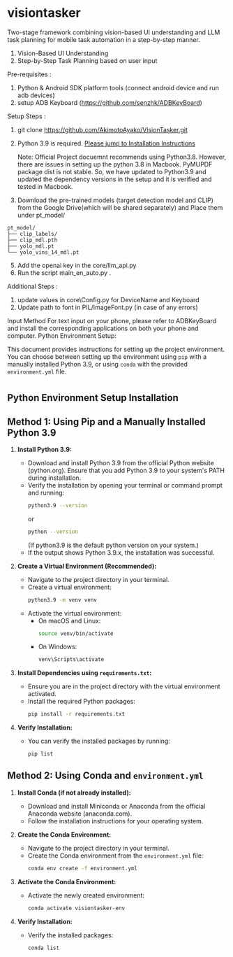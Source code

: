# visiontasker

Two-stage framework combining vision-based UI understanding and LLM task planning for mobile task automation in a step-by-step manner.
  1. Vision-Based UI Understanding
  2. Step-by-Step Task Planning based on user input

Pre-requisites : 

  1. Python & Android SDK platform tools (connect android device and run adb devices)
  2. setup ADB Keyboard (https://github.com/senzhk/ADBKeyBoard)

Setup Steps :

1. git clone https://github.com/AkimotoAyako/VisionTasker.git
2. Python 3.9 is required. [Please jump to Installation Instructions](#installation-instructions)

   Note: Official Project docuemnt recommends using Python3.8. However, there are issues in setting up the python 3.8 in Macbook. PyMUPDF package dist is  not stable. So, we have updated to Python3.9 and updated the dependency versions in the setup and it is verified and tested in Macbook.

4. Download the pre-trained models (target detection model and CLIP) from the Google Drive(which will be shared separately) and Place them under pt_model/ 

```
pt_model/
├── clip_labels/
├── clip_mdl.pth
├── yolo_mdl.pt
└── yolo_vins_14_mdl.pt
```

5. Add the openai key in the core/llm_api.py
6. Run the script main_en_auto.py .

Additional Steps :

1. update values in core\Config.py for DeviceName and Keyboard
2. Update path to font in PIL/ImageFont.py (in case of any errors)

Input Method
For text input on your phone, please refer to ADBKeyBoard and install the corresponding applications on both your phone and computer.
Python Environment Setup:

This document provides instructions for setting up the project environment. You can choose between setting up the environment using `pip` with a manually installed Python 3.9, or using `conda` with the provided `environment.yml` file.


#       
<h2 id="installation-instructions">Python Environment Setup Installation</h2>

## Method 1: Using Pip and a Manually Installed Python 3.9

1.  **Install Python 3.9:**
    -   Download and install Python 3.9 from the official Python website (python.org). Ensure that you add Python 3.9 to your system's PATH during installation.
    -   Verify the installation by opening your terminal or command prompt and running:
        ```bash
        python3.9 --version
        ```
        or
        ```bash
        python --version
        ```
        (If python3.9 is the default python version on your system.)
    -   If the output shows Python 3.9.x, the installation was successful.

2.  **Create a Virtual Environment (Recommended):**
    -   Navigate to the project directory in your terminal.
    -   Create a virtual environment:
        ```bash
        python3.9 -m venv venv
        ```
    -   Activate the virtual environment:
        -   On macOS and Linux:
            ```bash
            source venv/bin/activate
            ```
        -   On Windows:
            ```bash
            venv\Scripts\activate
            ```

3.  **Install Dependencies using `requirements.txt`:**
    -   Ensure you are in the project directory with the virtual environment activated.
    -   Install the required Python packages:
        ```bash
        pip install -r requirements.txt
        ```

4.  **Verify Installation:**
    -   You can verify the installed packages by running:
        ```bash
        pip list
        ```

## Method 2: Using Conda and `environment.yml`

1.  **Install Conda (if not already installed):**
    -   Download and install Miniconda or Anaconda from the official Anaconda website (anaconda.com).
    -   Follow the installation instructions for your operating system.

2.  **Create the Conda Environment:**
    -   Navigate to the project directory in your terminal.
    -   Create the Conda environment from the `environment.yml` file:
        ```bash
        conda env create -f environment.yml
        ```

3.  **Activate the Conda Environment:**
    -   Activate the newly created environment:
        ```bash
        conda activate visiontasker-env
        ```

4.  **Verify Installation:**
    -   Verify the installed packages:
        ```bash
        conda list
        ```

